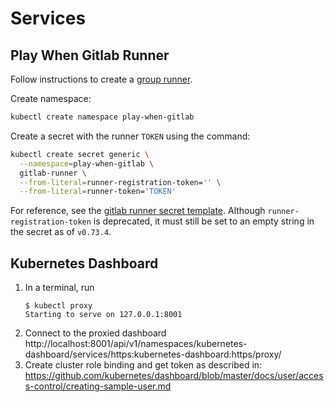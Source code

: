 # Services

## Play When Gitlab Runner

Follow instructions to create a [group runner](https://docs.gitlab.com/ci/runners/runners_scope/#group-runners).

Create namespace:

```sh
kubectl create namespace play-when-gitlab
```

Create a secret with the runner `TOKEN` using the command:

```sh
kubectl create secret generic \
  --namespace=play-when-gitlab \
  gitlab-runner \
  --from-literal=runner-registration-token='' \
  --from-literal=runner-token='TOKEN'
```

For reference, see the [gitlab runner secret template](https://gitlab.com/gitlab-org/charts/gitlab-runner/-/blob/main/templates/secrets.yaml).
Although `runner-registration-token` is deprecated, it must still be set to an empty string in the secret as of `v0.73.4`.

## Kubernetes Dashboard

1. In a terminal, run
   ```
   $ kubectl proxy
   Starting to serve on 127.0.0.1:8001
   ```
2. Connect to the proxied dashboard
   http://localhost:8001/api/v1/namespaces/kubernetes-dashboard/services/https:kubernetes-dashboard:https/proxy/
3. Create cluster role binding and get token as described in:
   https://github.com/kubernetes/dashboard/blob/master/docs/user/access-control/creating-sample-user.md
